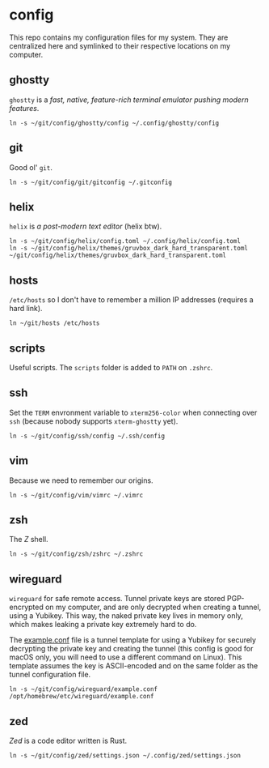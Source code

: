 # config

This repo contains my configuration files for my system. They are centralized here and
symlinked to their respective locations on my computer.

## ghostty

`ghostty` is a _fast, native, feature-rich terminal emulator pushing modern features_.

```shell
ln -s ~/git/config/ghostty/config ~/.config/ghostty/config
```

## git

Good ol' `git`.

```shell
ln -s ~/git/config/git/gitconfig ~/.gitconfig
```

## helix

`helix` is _a post-modern text editor_ (helix btw).

```shell
ln -s ~/git/config/helix/config.toml ~/.config/helix/config.toml
ln -s ~/git/config/helix/themes/gruvbox_dark_hard_transparent.toml ~/git/config/helix/themes/gruvbox_dark_hard_transparent.toml
```

## hosts

`/etc/hosts` so I don't have to remember a million IP addresses (requires a hard link).

```shell
ln ~/git/hosts /etc/hosts
```

## scripts

Useful scripts. The `scripts` folder is added to `PATH` on `.zshrc`.

## ssh

Set the `TERM` envronment variable to `xterm256-color` when connecting over `ssh`
(because nobody supports `xterm-ghostty` yet).

```shell
ln -s ~/git/config/ssh/config ~/.ssh/config
```

## vim

Because we need to remember our origins.

```shell
ln -s ~/git/config/vim/vimrc ~/.vimrc
```

## zsh

The _Z_ shell.

```shell
ln -s ~/git/config/zsh/zshrc ~/.zshrc
```

## wireguard

`wireguard` for safe remote access. Tunnel private keys are stored PGP-encrypted on my computer,
and are only decrypted when creating a tunnel, using a Yubikey. This way, the naked private key
lives in memory only, which makes leaking a private key extremely hard to do.

The [example.conf](/wireguard/example.conf) file is a tunnel template for using a Yubikey for securely
decrypting the private key and creating the tunnel (this config is good for macOS only, you will need to
use a different command on Linux). This template assumes the key is ASCII-encoded and on the
same folder as the tunnel configuration file.

```shell
ln -s ~/git/config/wireguard/example.conf /opt/homebrew/etc/wireguard/example.conf
```

## zed

_Zed_ is a code editor written is Rust.

```
ln -s ~/git/config/zed/settings.json ~/.config/zed/settings.json
```
